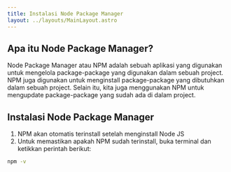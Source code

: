 ```yaml
---
title: Instalasi Node Package Manager
layout: ../layouts/MainLayout.astro
---
```


## Apa itu Node Package Manager?
Node Package Manager atau NPM adalah sebuah aplikasi yang digunakan untuk mengelola package-package yang digunakan dalam sebuah project. NPM juga digunakan untuk menginstall package-package yang dibutuhkan dalam sebuah project. Selain itu, kita juga menggunakan NPM untuk mengupdate package-package yang sudah ada di dalam project.

## Instalasi Node Package Manager
1. NPM akan otomatis terinstall setelah menginstall Node JS
2. Untuk memastikan apakah NPM sudah terinstall, buka terminal dan ketikkan perintah berikut:
```bash
npm -v
```